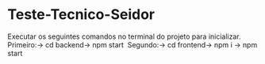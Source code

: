 # Teste-Tecnico-Seidor
Executar os seguintes comandos no terminal do projeto para inicializar.
Primeiro:-> cd backend-> npm start 
Segundo:-> cd frontend-> npm i -> npm start 
